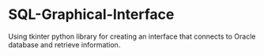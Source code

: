# SQL-Graphical-Interface
Using tkinter python library for creating an interface that connects to Oracle database and retrieve information.
